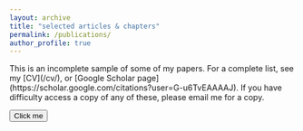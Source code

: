 ```yaml
---
layout: archive
title: "selected articles & chapters"
permalink: /publications/
author_profile: true
---
```

<p>This is an incomplete sample of some of my papers. For a complete list, see my [CV](/cv/), or [Google Scholar page](https://scholar.google.com/citations?user=G-u6TvEAAAAJ). If you have difficulty access a copy of any of these, please email me for a copy.</p>

<button name="button" onclick="http://www.google.com">Click me</button>

